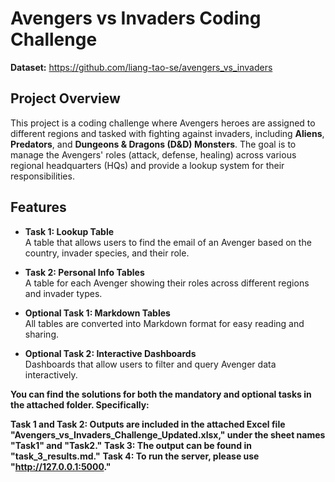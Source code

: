 # Avengers vs Invaders Coding Challenge

**Dataset:** https://github.com/liang-tao-se/avengers_vs_invaders

## Project Overview
This project is a coding challenge where Avengers heroes are assigned to different regions and tasked with fighting against invaders, including **Aliens**, **Predators**, and **Dungeons & Dragons (D&D) Monsters**. The goal is to manage the Avengers' roles (attack, defense, healing) across various regional headquarters (HQs) and provide a lookup system for their responsibilities.

## Features
- **Task 1: Lookup Table**  
  A table that allows users to find the email of an Avenger based on the country, invader species, and their role.
  
- **Task 2: Personal Info Tables**  
  A table for each Avenger showing their roles across different regions and invader types.

- **Optional Task 1: Markdown Tables**  
  All tables are converted into Markdown format for easy reading and sharing.

- **Optional Task 2: Interactive Dashboards**  
  Dashboards that allow users to filter and query Avenger data interactively.


**You can find the solutions for both the mandatory and optional tasks in the attached folder. Specifically:**

**Task 1 and Task 2: Outputs are included in the attached Excel file "Avengers_vs_Invaders_Challenge_Updated.xlsx," under the sheet names "Task1" and "Task2."**
**Task 3: The output can be found in "task_3_results.md."**
**Task 4: To run the server, please use "http://127.0.0.1:5000."**
